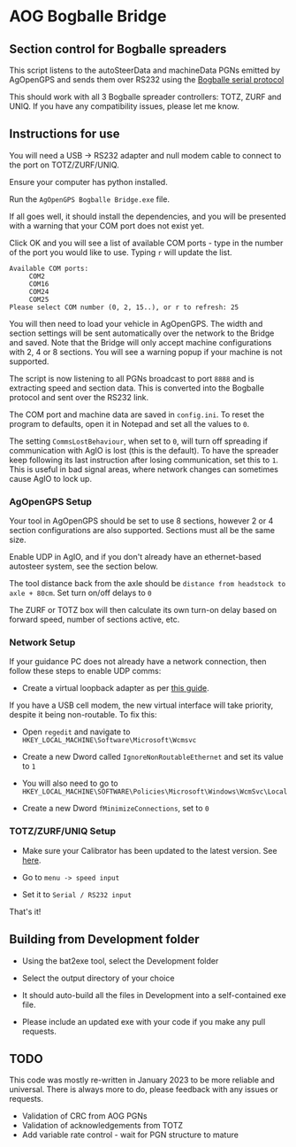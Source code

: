 # AOG Bogballe Bridge
## Section control for Bogballe spreaders

This script listens to the autoSteerData and machineData PGNs emitted by AgOpenGPS and sends them over RS232 using the [Bogballe serial protocol](https://dam.bogballe.com/dmm3bwsv3/AssetStream.aspx?mediaformatid=10061&destinationid=10016&assetid=3488)

This should work with all 3 Bogballe spreader controllers: TOTZ, ZURF and UNIQ. If you have any compatibility issues, please let me know.

## Instructions for use

You will need a USB -> RS232 adapter and null modem cable to connect to the port on TOTZ/ZURF/UNIQ.

Ensure your computer has python installed.

Run the `AgOpenGPS Bogballe Bridge.exe` file.

If all goes well, it should install the dependencies, and you will be presented with a warning that your COM port does not exist yet.

Click OK and you will see a list of available COM ports - type in the number of the port you would like to use.
Typing `r` will update the list.

```
Available COM ports:
     COM2
     COM16
     COM24
     COM25
Please select COM number (0, 2, 15..), or r to refresh: 25
```
You will then need to load your vehicle in AgOpenGPS. The width and section settings will be sent automatically over the network to the Bridge and saved.
Note that the Bridge will only accept machine configurations with 2, 4 or 8 sections. You will see a warning popup if your machine is not supported.

The script is now listening to all PGNs broadcast to port `8888` and is extracting speed and section data. This is converted into the Bogballe protocol and sent over the RS232 link.

The COM port and machine data are saved in `config.ini`. To reset the program to defaults, open it in Notepad and set all the values to `0`.

The setting `CommsLostBehaviour`, when set to `0`, will turn off spreading if communication with AgIO is lost (this is the default).
To have the spreader keep following its last instruction after losing communication, set this to `1`.
This is useful in bad signal areas, where network changes can sometimes cause AgIO to lock up.

### AgOpenGPS Setup

Your tool in AgOpenGPS should be set to use 8 sections, however 2 or 4 section configurations are also supported. Sections must all be the same size.

Enable UDP in AgIO, and if you don't already have an ethernet-based autosteer system, see the section below.

The tool distance back from the axle should be `distance from headstock to axle + 80cm`. Set turn on/off delays to `0`

The ZURF or TOTZ box will then calculate its own turn-on delay based on forward speed, number of sections active, etc.


### Network Setup

If your guidance PC does not already have a network connection, then follow these steps to enable UDP comms:

- Create a virtual loopback adapter as per [this guide](https://web.archive.org/web/20221114092633/https://consumer.huawei.com/en/support/content/en-us00693656/).

If you have a USB cell modem, the new virtual interface will take priority, despite it being non-routable. To fix this:

- Open `regedit` and navigate to `HKEY_LOCAL_MACHINE\Software\Microsoft\Wcmsvc`

- Create a new Dword called `IgnoreNonRoutableEthernet` and set its value to `1`

- You will also need to go to `HKEY_LOCAL_MACHINE\SOFTWARE\Policies\Microsoft\Windows\WcmSvc\Local`

- Create a new Dword `fMinimizeConnections`, set to `0`




### TOTZ/ZURF/UNIQ Setup

- Make sure your Calibrator has been updated to the latest version. See [here](https://www.bogballe.com/fertiliser-spreaders/software/).

- Go to `menu -> speed input`

- Set it to  `Serial / RS232 input`

That's it!

## Building from Development folder

- Using the bat2exe tool, select the Development folder

- Select the output directory of your choice

- It should auto-build all the files in Development into a self-contained exe file.

- Please include an updated exe with your code if you make any pull requests.

## TODO
This code was mostly re-written in January 2023 to be more reliable and universal.
There is always more to do, please feedback with any issues or requests.

- Validation of CRC from AOG PGNs
- Validation of acknowledgements from TOTZ
- Add variable rate control - wait for PGN structure to mature
